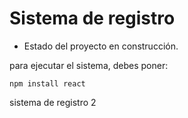 <h1> Sistema de registro  </h1>

- Estado del proyecto en construcción.

para ejecutar el sistema, debes poner:

```npm install react```

sistema de registro 2
